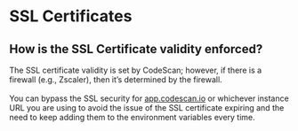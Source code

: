 # SSL Certificates

## How is the SSL Certificate validity enforced?

The SSL certificate validity is set by CodeScan; however, if there is a firewall (e.g., Zscaler), then it’s determined by the firewall. \
\
You can bypass the SSL security for [app.codescan.io](http://app.codescan.io/) or whichever instance URL you are using to avoid the issue of the SSL certificate expiring and the need to keep adding them to the environment variables every time.
